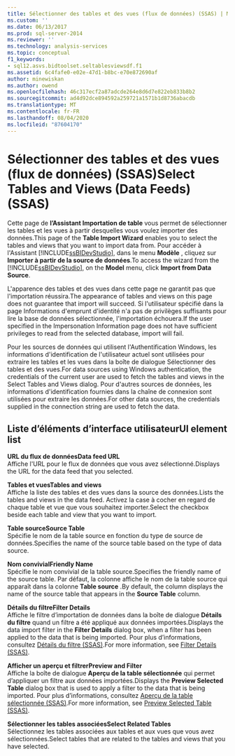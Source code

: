 ```yaml
---
title: Sélectionner des tables et des vues (flux de données) (SSAS) | Microsoft Docs
ms.custom: ''
ms.date: 06/13/2017
ms.prod: sql-server-2014
ms.reviewer: ''
ms.technology: analysis-services
ms.topic: conceptual
f1_keywords:
- sql12.asvs.bidtoolset.seltablesviewsdf.f1
ms.assetid: 6c4fafe0-e02e-47d1-b8bc-e70e872690af
author: minewiskan
ms.author: owend
ms.openlocfilehash: 46c317ecf2a87adcde264e8d6d7e822eb833b8b2
ms.sourcegitcommit: ad4d92dce894592a259721a1571b1d8736abacdb
ms.translationtype: MT
ms.contentlocale: fr-FR
ms.lasthandoff: 08/04/2020
ms.locfileid: "87604170"
---
```

# <a name="select-tables-and-views-data-feeds-ssas"></a><span data-ttu-id="75f50-102">Sélectionner des tables et des vues (flux de données) (SSAS)</span><span class="sxs-lookup"><span data-stu-id="75f50-102">Select Tables and Views (Data Feeds) (SSAS)</span></span>
  <span data-ttu-id="75f50-103">Cette page de **l’Assistant Importation de table** vous permet de sélectionner les tables et les vues à partir desquelles vous voulez importer des données.</span><span class="sxs-lookup"><span data-stu-id="75f50-103">This page of the **Table Import Wizard** enables you to select the tables and views that you want to import data from.</span></span> <span data-ttu-id="75f50-104">Pour accéder à l'Assistant [!INCLUDE[ssBIDevStudio](../includes/ssbidevstudio-md.md)], dans le menu **Modèle** , cliquez sur **Importer à partir de la source de données**.</span><span class="sxs-lookup"><span data-stu-id="75f50-104">To access the wizard from the [!INCLUDE[ssBIDevStudio](../includes/ssbidevstudio-md.md)], on the **Model** menu, click **Import from Data Source**.</span></span>  
  
 <span data-ttu-id="75f50-105">L'apparence des tables et des vues dans cette page ne garantit pas que l'importation réussira.</span><span class="sxs-lookup"><span data-stu-id="75f50-105">The appearance of tables and views on this page does not guarantee that import will succeed.</span></span> <span data-ttu-id="75f50-106">Si l'utilisateur spécifié dans la page Informations d'emprunt d'identité n'a pas de privilèges suffisants pour lire la base de données sélectionnée, l'importation échouera.</span><span class="sxs-lookup"><span data-stu-id="75f50-106">If the user specified in the Impersonation Information page does not have sufficient privileges to read from the selected database, import will fail.</span></span>  
  
 <span data-ttu-id="75f50-107">Pour les sources de données qui utilisent l'Authentification Windows, les informations d'identification de l'utilisateur actuel sont utilisées pour extraire les tables et les vues dans la boîte de dialogue Sélectionner des tables et des vues.</span><span class="sxs-lookup"><span data-stu-id="75f50-107">For data sources using Windows authentication, the credentials of the current user are used to fetch the tables and views in the Select Tables and Views dialog.</span></span> <span data-ttu-id="75f50-108">Pour d'autres sources de données, les informations d'identification fournies dans la chaîne de connexion sont utilisées pour extraire les données.</span><span class="sxs-lookup"><span data-stu-id="75f50-108">For other data sources, the credentials supplied in the connection string are used to fetch the data.</span></span>  
  
## <a name="ui-element-list"></a><span data-ttu-id="75f50-109">Liste d’éléments d’interface utilisateur</span><span class="sxs-lookup"><span data-stu-id="75f50-109">UI element list</span></span>  
 <span data-ttu-id="75f50-110">**URL du flux de données**</span><span class="sxs-lookup"><span data-stu-id="75f50-110">**Data feed URL**</span></span>  
 <span data-ttu-id="75f50-111">Affiche l'URL pour le flux de données que vous avez sélectionné.</span><span class="sxs-lookup"><span data-stu-id="75f50-111">Displays the URL for the data feed that you selected.</span></span>  
  
 <span data-ttu-id="75f50-112">**Tables et vues**</span><span class="sxs-lookup"><span data-stu-id="75f50-112">**Tables and views**</span></span>  
 <span data-ttu-id="75f50-113">Affiche la liste des tables et des vues dans la source des données.</span><span class="sxs-lookup"><span data-stu-id="75f50-113">Lists the tables and views in the data feed.</span></span> <span data-ttu-id="75f50-114">Activez la case à cocher en regard de chaque table et vue que vous souhaitez importer.</span><span class="sxs-lookup"><span data-stu-id="75f50-114">Select the checkbox beside each table and view that you want to import.</span></span>  
  
 <span data-ttu-id="75f50-115">**Table source**</span><span class="sxs-lookup"><span data-stu-id="75f50-115">**Source Table**</span></span>  
 <span data-ttu-id="75f50-116">Spécifie le nom de la table source en fonction du type de source de données.</span><span class="sxs-lookup"><span data-stu-id="75f50-116">Specifies the name of the source table based on the type of data source.</span></span>  
  
 <span data-ttu-id="75f50-117">**Nom convivial**</span><span class="sxs-lookup"><span data-stu-id="75f50-117">**Friendly Name**</span></span>  
 <span data-ttu-id="75f50-118">Spécifie le nom convivial de la table source.</span><span class="sxs-lookup"><span data-stu-id="75f50-118">Specifies the friendly name of the source table.</span></span> <span data-ttu-id="75f50-119">Par défaut, la colonne affiche le nom de la table source qui apparaît dans la colonne **Table source** .</span><span class="sxs-lookup"><span data-stu-id="75f50-119">By default, the column displays the name of the source table that appears in the **Source Table** column.</span></span>  
  
 <span data-ttu-id="75f50-120">**Détails du filtre**</span><span class="sxs-lookup"><span data-stu-id="75f50-120">**Filter Details**</span></span>  
 <span data-ttu-id="75f50-121">Affiche le filtre d’importation de données dans la boîte de dialogue **Détails du filtre** quand un filtre a été appliqué aux données importées.</span><span class="sxs-lookup"><span data-stu-id="75f50-121">Displays the data import filter in the **Filter Details** dialog box, when a filter has been applied to the data that is being imported.</span></span> <span data-ttu-id="75f50-122">Pour plus d’informations, consultez [Détails du filtre &#40;SSAS&#41;](filter-details-ssas.md).</span><span class="sxs-lookup"><span data-stu-id="75f50-122">For more information, see [Filter Details &#40;SSAS&#41;](filter-details-ssas.md).</span></span>  
  
 <span data-ttu-id="75f50-123">**Afficher un aperçu et filtrer**</span><span class="sxs-lookup"><span data-stu-id="75f50-123">**Preview and Filter**</span></span>  
 <span data-ttu-id="75f50-124">Affiche la boîte de dialogue **Aperçu de la table sélectionnée** qui permet d’appliquer un filtre aux données importées.</span><span class="sxs-lookup"><span data-stu-id="75f50-124">Displays the **Preview Selected Table** dialog box that is used to apply a filter to the data that is being imported.</span></span> <span data-ttu-id="75f50-125">Pour plus d’informations, consultez [Aperçu de la table sélectionnée &#40;SSAS&#41;](preview-selected-table-ssas.md).</span><span class="sxs-lookup"><span data-stu-id="75f50-125">For more information, see [Preview Selected Table &#40;SSAS&#41;](preview-selected-table-ssas.md).</span></span>  
  
 <span data-ttu-id="75f50-126">**Sélectionner les tables associées**</span><span class="sxs-lookup"><span data-stu-id="75f50-126">**Select Related Tables**</span></span>  
 <span data-ttu-id="75f50-127">Sélectionnez les tables associées aux tables et aux vues que vous avez sélectionnées.</span><span class="sxs-lookup"><span data-stu-id="75f50-127">Select tables that are related to the tables and views that you have selected.</span></span>  
  
  
